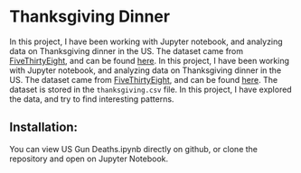# Thanksgiving Dinner

In this project, I have been working with Jupyter notebook, and analyzing data on Thanksgiving dinner in the US. The dataset came from [FiveThirtyEight](http://fivethirtyeight.com/), and can be found [here]().
In this project, I have been working with Jupyter notebook, and analyzing data on Thanksgiving dinner in the US. The dataset came from [FiveThirtyEight](http://fivethirtyeight.com/), and can be found [here](https://github.com/fivethirtyeight/data/tree/master/thanksgiving-2015).
The dataset is stored in the `thanksgiving.csv` file.
In this project, I have explored the data, and try to find interesting patterns.

## Installation:
You can view US Gun Deaths.ipynb directly on github, or clone the repository and open on Jupyter Notebook.
